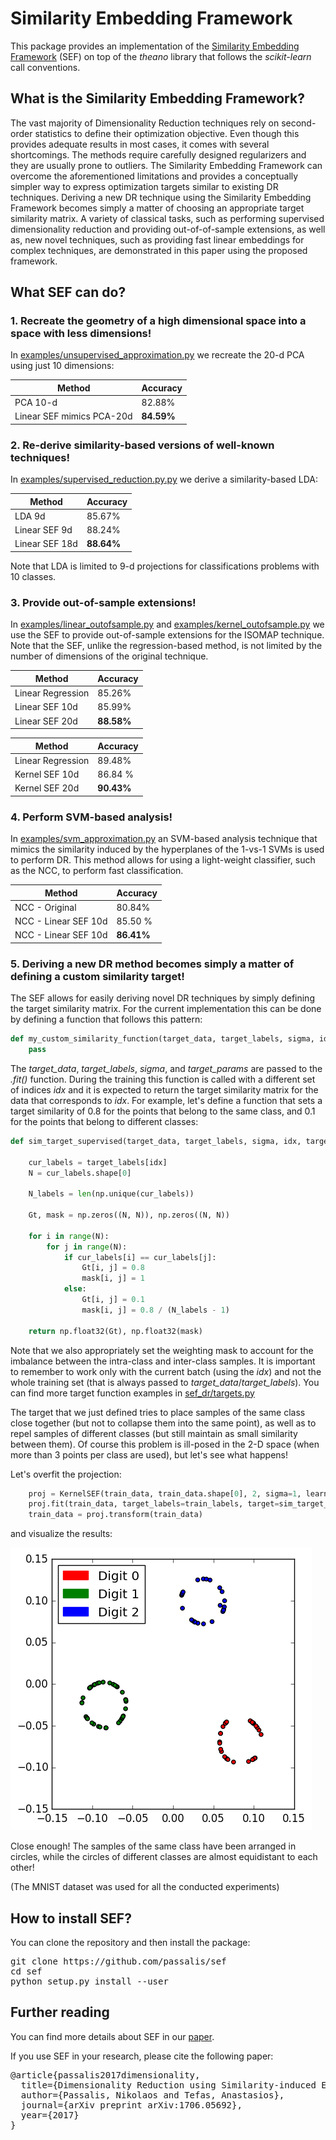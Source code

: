 # Similarity Embedding Framework
This package provides an implementation of the [Similarity Embedding Framework](https://arxiv.org/abs/1706.05692) (SEF) on top of the *theano* library that follows the *scikit-learn* call conventions.

## What is the Similarity Embedding Framework?
The vast majority of Dimensionality Reduction techniques rely on second-order statistics to define their optimization objective. Even though this provides adequate results in most cases, it comes with several shortcomings. The methods require carefully designed regularizers and they are usually prone to outliers. The Similarity Embedding Framework can overcome the aforementioned limitations and provides a conceptually simpler way to express optimization targets similar to existing DR techniques. Deriving a new DR technique using the Similarity Embedding Framework becomes simply a matter of choosing an appropriate target similarity matrix. A variety of classical tasks, such as performing supervised dimensionality reduction and providing out-of-of-sample extensions, as well as, new novel techniques, such as providing fast linear embeddings for complex techniques, are demonstrated in this paper using the proposed framework. 

## What SEF can do?

### 1. Recreate the geometry of a high dimensional space into a space with less dimensions!

In [examples/unsupervised_approximation.py](examples/unsupervised_approximation.py) we recreate the 20-d PCA using just 10 dimensions:

| Method     | Accuracy |
| --------|---------|
| PCA 10-d  |  82.88%  | 
| Linear SEF mimics PCA-20d | **84.59%** | 

### 2. Re-derive similarity-based versions of well-known techniques!
In [examples/supervised_reduction.py.py](examples/supervised_reduction.py) we derive a similarity-based LDA:


| Method     | Accuracy |
| --------|---------|
| LDA 9d  |  85.67%  | 
| Linear SEF 9d | 88.24% | 
| Linear SEF 18d | **88.64%** | 

Note that LDA is limited to 9-d projections for classifications problems with 10 classes.

### 3. Provide out-of-sample extensions!
In [examples/linear_outofsample.py](examples/linear_outofsample.py) and [examples/kernel_outofsample.py](examples/kernel_outofsample.py) we use the SEF to provide out-of-sample extensions for the ISOMAP technique. Note that the SEF, unlike the regression-based method, is not limited by the number of dimensions of the original technique.


| Method     | Accuracy |
| --------|---------|
| Linear Regression |  85.26%  | 
| Linear SEF 10d | 85.99% | 
| Linear SEF 20d |  **88.58%** | 

| Method     | Accuracy |
| --------|---------|
| Linear Regression |  89.48%  | 
| Kernel SEF 10d | 86.84 % | 
| Kernel SEF 20d | **90.43%** | 

### 4. Perform SVM-based analysis!
In [examples/svm_approximation.py](examples/svm_approximation.py) an SVM-based analysis technique that mimics the similarity induced by the hyperplanes of the 1-vs-1 SVMs is used to perform DR. This method allows for using a light-weight classifier, such as the NCC, to perform fast classification.

| Method     | Accuracy |
| --------|---------|
| NCC - Original |  80.84%  | 
| NCC - Linear SEF 10d | 85.50 % | 
| NCC - Linear SEF 10d  | **86.41%** | 

### 5. Deriving a new DR method becomes simply a matter of defining a custom similarity target!

The SEF allows for easily deriving novel DR techniques by simply defining the target similarity matrix. For the current implementation this can be done by defining a function that follows this pattern:

```python
def my_custom_similarity_function(target_data, target_labels, sigma, idx, target_params):
    pass
```

The *target_data*, *target_labels*, *sigma*, and *target_params* are passed to the *.fit()* function. During the training this function is called with a different set of indices *idx* and it is expected to return the target similarity matrix for the data that corresponds to *idx*. For example, let's define a function that sets a target similarity of 0.8 for the points that belong to the same class, and 0.1 for the points that belong to different classes:

```python
def sim_target_supervised(target_data, target_labels, sigma, idx, target_params):

    cur_labels = target_labels[idx]
    N = cur_labels.shape[0]

    N_labels = len(np.unique(cur_labels))

    Gt, mask = np.zeros((N, N)), np.zeros((N, N))

    for i in range(N):
        for j in range(N):
            if cur_labels[i] == cur_labels[j]:
                Gt[i, j] = 0.8
                mask[i, j] = 1
            else:
                Gt[i, j] = 0.1
                mask[i, j] = 0.8 / (N_labels - 1)

    return np.float32(Gt), np.float32(mask)
```

Note that we also appropriately set the weighting mask to account for the imbalance between the intra-class and inter-class samples. It is important to remember to work only with the current batch (using the *idx*) and not the whole training set (that is always passed to *target_data*/*target_labels*). You can find more target function examples in [sef_dr/targets.py](sef_dr/targets.py) 

The target that we just defined tries to place samples of the same class close together (but not to collapse them into the same point), as well as to repel samples of different classes (but still maintain as small similarity between them). Of course this problem is ill-posed in the 2-D space (when more than 3 points per class are used), but let's see what happens!

Let's overfit the projection:

```python
    proj = KernelSEF(train_data, train_data.shape[0], 2, sigma=1, learning_rate=0.001)
    proj.fit(train_data, target_labels=train_labels, target=sim_target_supervised, iters=500, verbose=True)
    train_data = proj.transform(train_data)
```
and visualize the results:

![alt Visualization of samples!](/examples/custom_dr.png?raw=true)

Close enough! The samples of the same class have been arranged in circles, while the circles of different classes are almost equidistant to each other!


(The MNIST dataset was used for all the conducted experiments)


## How to install SEF?

You can clone the repository and then install the package:
<pre>
git clone https://github.com/passalis/sef
cd sef
python setup.py install --user
</pre>

## Further reading

You can find more details about SEF in our [paper](https://arxiv.org/abs/1706.05692).

If you use SEF in your research, please cite the following paper:

<pre>
@article{passalis2017dimensionality,
  title={Dimensionality Reduction using Similarity-induced Embeddings},
  author={Passalis, Nikolaos and Tefas, Anastasios},
  journal={arXiv preprint arXiv:1706.05692},
  year={2017}
}
</pre>

